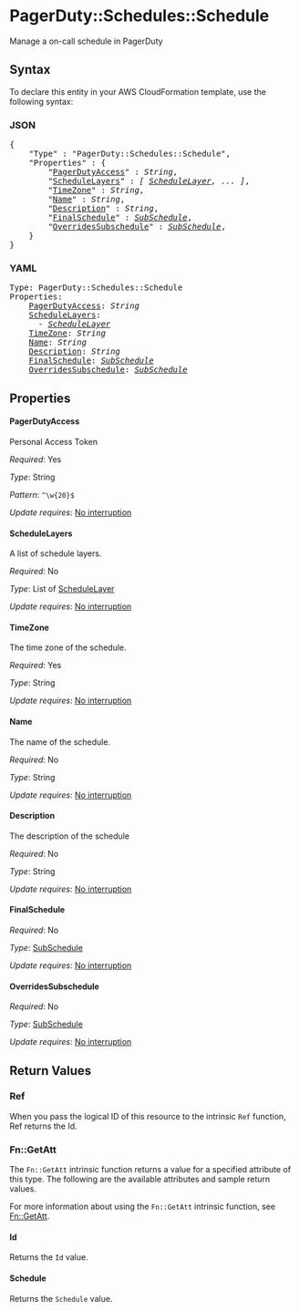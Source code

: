 # PagerDuty::Schedules::Schedule

Manage a on-call schedule in PagerDuty

## Syntax

To declare this entity in your AWS CloudFormation template, use the following syntax:

### JSON

<pre>
{
    "Type" : "PagerDuty::Schedules::Schedule",
    "Properties" : {
        "<a href="#pagerdutyaccess" title="PagerDutyAccess">PagerDutyAccess</a>" : <i>String</i>,
        "<a href="#schedulelayers" title="ScheduleLayers">ScheduleLayers</a>" : <i>[ <a href="schedulelayer.md">ScheduleLayer</a>, ... ]</i>,
        "<a href="#timezone" title="TimeZone">TimeZone</a>" : <i>String</i>,
        "<a href="#name" title="Name">Name</a>" : <i>String</i>,
        "<a href="#description" title="Description">Description</a>" : <i>String</i>,
        "<a href="#finalschedule" title="FinalSchedule">FinalSchedule</a>" : <i><a href="subschedule.md">SubSchedule</a></i>,
        "<a href="#overridessubschedule" title="OverridesSubschedule">OverridesSubschedule</a>" : <i><a href="subschedule.md">SubSchedule</a></i>,
    }
}
</pre>

### YAML

<pre>
Type: PagerDuty::Schedules::Schedule
Properties:
    <a href="#pagerdutyaccess" title="PagerDutyAccess">PagerDutyAccess</a>: <i>String</i>
    <a href="#schedulelayers" title="ScheduleLayers">ScheduleLayers</a>: <i>
      - <a href="schedulelayer.md">ScheduleLayer</a></i>
    <a href="#timezone" title="TimeZone">TimeZone</a>: <i>String</i>
    <a href="#name" title="Name">Name</a>: <i>String</i>
    <a href="#description" title="Description">Description</a>: <i>String</i>
    <a href="#finalschedule" title="FinalSchedule">FinalSchedule</a>: <i><a href="subschedule.md">SubSchedule</a></i>
    <a href="#overridessubschedule" title="OverridesSubschedule">OverridesSubschedule</a>: <i><a href="subschedule.md">SubSchedule</a></i>
</pre>

## Properties

#### PagerDutyAccess

Personal Access Token

_Required_: Yes

_Type_: String

_Pattern_: <code>^\w{20}$</code>

_Update requires_: [No interruption](https://docs.aws.amazon.com/AWSCloudFormation/latest/UserGuide/using-cfn-updating-stacks-update-behaviors.html#update-no-interrupt)

#### ScheduleLayers

A list of schedule layers.

_Required_: No

_Type_: List of <a href="schedulelayer.md">ScheduleLayer</a>

_Update requires_: [No interruption](https://docs.aws.amazon.com/AWSCloudFormation/latest/UserGuide/using-cfn-updating-stacks-update-behaviors.html#update-no-interrupt)

#### TimeZone

The time zone of the schedule.

_Required_: Yes

_Type_: String

_Update requires_: [No interruption](https://docs.aws.amazon.com/AWSCloudFormation/latest/UserGuide/using-cfn-updating-stacks-update-behaviors.html#update-no-interrupt)

#### Name

The name of the schedule.

_Required_: No

_Type_: String

_Update requires_: [No interruption](https://docs.aws.amazon.com/AWSCloudFormation/latest/UserGuide/using-cfn-updating-stacks-update-behaviors.html#update-no-interrupt)

#### Description

The description of the schedule

_Required_: No

_Type_: String

_Update requires_: [No interruption](https://docs.aws.amazon.com/AWSCloudFormation/latest/UserGuide/using-cfn-updating-stacks-update-behaviors.html#update-no-interrupt)

#### FinalSchedule

_Required_: No

_Type_: <a href="subschedule.md">SubSchedule</a>

_Update requires_: [No interruption](https://docs.aws.amazon.com/AWSCloudFormation/latest/UserGuide/using-cfn-updating-stacks-update-behaviors.html#update-no-interrupt)

#### OverridesSubschedule

_Required_: No

_Type_: <a href="subschedule.md">SubSchedule</a>

_Update requires_: [No interruption](https://docs.aws.amazon.com/AWSCloudFormation/latest/UserGuide/using-cfn-updating-stacks-update-behaviors.html#update-no-interrupt)

## Return Values

### Ref

When you pass the logical ID of this resource to the intrinsic `Ref` function, Ref returns the Id.

### Fn::GetAtt

The `Fn::GetAtt` intrinsic function returns a value for a specified attribute of this type. The following are the available attributes and sample return values.

For more information about using the `Fn::GetAtt` intrinsic function, see [Fn::GetAtt](https://docs.aws.amazon.com/AWSCloudFormation/latest/UserGuide/intrinsic-function-reference-getatt.html).

#### Id

Returns the <code>Id</code> value.

#### Schedule

Returns the <code>Schedule</code> value.

